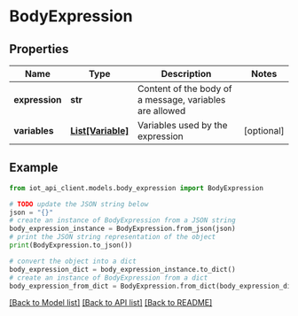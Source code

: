 # BodyExpression


## Properties

Name | Type | Description | Notes
------------ | ------------- | ------------- | -------------
**expression** | **str** | Content of the body of a message, variables are allowed | 
**variables** | [**List[Variable]**](Variable.md) | Variables used by the expression | [optional] 

## Example

```python
from iot_api_client.models.body_expression import BodyExpression

# TODO update the JSON string below
json = "{}"
# create an instance of BodyExpression from a JSON string
body_expression_instance = BodyExpression.from_json(json)
# print the JSON string representation of the object
print(BodyExpression.to_json())

# convert the object into a dict
body_expression_dict = body_expression_instance.to_dict()
# create an instance of BodyExpression from a dict
body_expression_from_dict = BodyExpression.from_dict(body_expression_dict)
```
[[Back to Model list]](../README.md#documentation-for-models) [[Back to API list]](../README.md#documentation-for-api-endpoints) [[Back to README]](../README.md)



